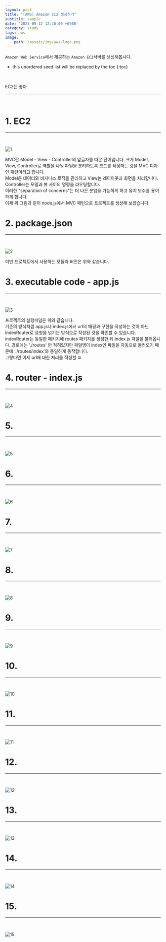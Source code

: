 ```yaml
---
layout: post
title: "[AWS] Amazon EC2 생성하기"
subtitle: sample
date: '2023-09-12 12:40:00 +0900'
category: study
tags: aws
image:
    path: /assets/img/aws/logo.png
---
```


`Amazon Web Service`에서 제공하는 `Amazon EC2`서버를 생성해봅시다.

<!--more-->

* this unordered seed list will be replaced by the toc
{:toc}
<br>

EC2는 좋아

---
<br>

# 1. EC2
---
<br>

![1](/assets/img/aws/2023-09-12-[AWS]_Amazon_EC2_생성하기/1.png)
<br>

MVC란 Model - View - Controller의 앞글자를 따온 단어입니다. 크게 Model, View, Controller로 역할을 나눠 파일을 분리하도록 코드를 작성하는 것을 MVC 디자인 패턴이라고 합니다.<br>
Model은 데이터와 비지니스 로직을 관리하고 View는 레이아웃과 화면을 처리합니다. Controller는 모델과 뷰 사이의 명령을 라우팅합니다.<br>
이러한 "separation of concerns"는 더 나은 분업을 가능하게 하고 유지 보수를 용이하게 합니다.<br>
이제 위 그림과 같이 node.js에서 MVC 패턴으로 프로젝트를 생성해 보겠습니다.<br>


# 2. package.json
---
<br>

![2](/assets/img/aws/2023-09-12-[AWS]_Amazon_EC2_생성하기/2.png)
<br>

이번 프로젝트에서 사용하는 모듈과 버전은 위와 같습니다.<br>

# 3. executable code - app.js
---
<br>

![3](/assets/img/aws/2023-09-12-[AWS]_Amazon_EC2_생성하기/3.png)
<br>

프로젝트의 실행파일은 위와 같습니다.<br>
기존의 방식처럼 app.js나 index.js에서 url의 매핑과 구현을 작성하는 것이 아닌 indexRouter로 요청을 넘기는 방식으로 작성된 것을 확인할 수 있습니다.<br>
indexRouter는 동일한 패키지에 routes 패키지를 생성한 뒤 index.js 파일을 불러옵니다. 경로에는 './routes' 만 적혀있지만 파일명이 index인 파일을 자동으로 불러오기 때문에 './routes/index'와 동일하게 동작합니다.<br>
그렇다면 이제 url에 대한 처리를 작성할 ㅍ


# 4. router - index.js
---
<br>

![4](/assets/img/aws/2023-09-12-[AWS]_Amazon_EC2_생성하기/4.png)
<br>




# 5. 
---
<br>

![5](/assets/img/aws/2023-09-12-[AWS]_Amazon_EC2_생성하기/5.png)
<br>



# 6. 
---
<br>

![6](/assets/img/aws/2023-09-12-[AWS]_Amazon_EC2_생성하기/6.png)
<br>



# 7. 
---
<br>

![7](/assets/img/aws/2023-09-12-[AWS]_Amazon_EC2_생성하기/7.png)
<br>



# 8. 
---
<br>

![8](/assets/img/aws/2023-09-12-[AWS]_Amazon_EC2_생성하기/8.png)
<br>




# 9. 
---
<br>

![9](/assets/img/aws/2023-09-12-[AWS]_Amazon_EC2_생성하기/9.png)
<br>



# 10. 
---
<br>

![10](/assets/img/aws/2023-09-12-[AWS]_Amazon_EC2_생성하기/10.png)
<br>



# 11. 
---
<br>

![11](/assets/img/aws/2023-09-12-[AWS]_Amazon_EC2_생성하기/11.png)
<br>



# 12. 
---
<br>

![12](/assets/img/aws/2023-09-12-[AWS]_Amazon_EC2_생성하기/12.png)
<br>



# 13. 
---
<br>

![13](/assets/img/aws/2023-09-12-[AWS]_Amazon_EC2_생성하기/13.png)
<br>



# 14. 
---
<br>

![14](/assets/img/aws/2023-09-12-[AWS]_Amazon_EC2_생성하기/14.png)
<br>



# 15. 
---
<br>

![15](/assets/img/aws/2023-09-12-[AWS]_Amazon_EC2_생성하기/15.png)
<br>


